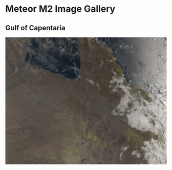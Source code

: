 # Meteor M2 Image Gallery

## Gulf of Capentaria
![Sattelite image from the Gulk of Carpentaria](/assets/gulf_of_carpentaria.png)